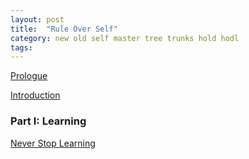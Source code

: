 ```yaml
---
layout: post
title:  "Rule Over Self"
category: new old self master tree trunks hold hodl
tags: 
---
```



[Prologue](https://note.link.com.de/prologue)

[Introduction](https://note.link.com.de/prologue)

### Part I: Learning
[Never Stop Learning](https://note.link.com.de/prologue)
